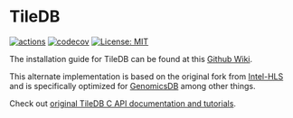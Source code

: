 # TileDB

[![actions](https://github.com/OmicsDataAutomation/TileDB/workflows/build/badge.svg)](https://github.com/OmicsDataAutomation/TileDB/actions)
[![codecov](https://codecov.io/gh/OmicsDataAutomation/TileDB/branch/master/graph/badge.svg)](https://codecov.io/gh/OmicsDataAutomation/TileDB)
[![License: MIT](https://img.shields.io/badge/License-MIT-yellow.svg)](https://opensource.org/licenses/MIT)

The installation guide for TileDB can be found at this [Github
Wiki](https://github.com/OmicsDataAutomation/TileDB/wiki).

This alternate implementation is based on the original fork from [Intel-HLS](https://github.com/Intel-HLS/TileDB/tree/genomicsdb_req) and is specifically optimized for [GenomicsDB](https://github.com/GenomicsDB/GenomicsDB) among other things.

Check out [original TileDB C API documentation and tutorials](https://web.archive.org/web/20171230150211/http://istc-bigdata.org:80/tiledb/tutorials/index.html).
